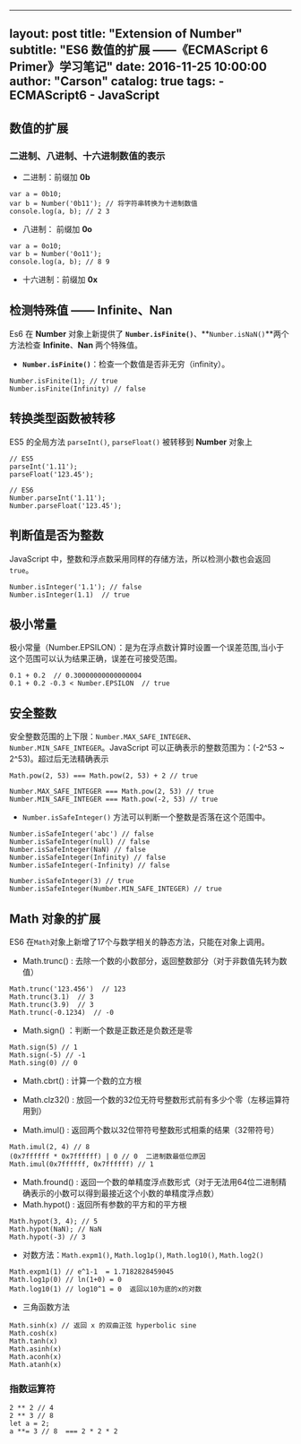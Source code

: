 
---
layout:     post
title:      "Extension of Number"
subtitle:   "ES6 数值的扩展 ——《ECMAScript 6 Primer》学习笔记"
date:       2016-11-25 10:00:00
author:     "Carson"
catalog:    true
tags:
    - ECMAScript6
    - JavaScript
---


## 数值的扩展

### 二进制、八进制、十六进制数值的表示

- 二进制：前缀加 **0b**

```
var a = 0b10;
var b = Number('0b11'); // 将字符串转换为十进制数值
console.log(a, b); // 2 3
```

- 八进制： 前缀加 **0o**

```
var a = 0o10;
var b = Number('0o11');
console.log(a, b); // 8 9
```

- 十六进制：前缀加 **0x**


## 检测特殊值 —— **Infinite**、**Nan**

Es6 在 **Number** 对象上新提供了 **`Number.isFinite()`**、**`Number.isNaN()`**两个方法检查  **Infinite**、**Nan** 两个特殊值。

- **`Number.isFinite()`**：检查一个数值是否非无穷（infinity）。

```
Number.isFinite(1); // true
Number.isFinite(Infinity) // false
```

## 转换类型函数被转移

ES5 的全局方法 `parseInt()`, `parseFloat()` 被转移到 **Number** 对象上

```
// ES5
parseInt('1.11');
parseFloat('123.45');

// ES6
Number.parseInt('1.11');
Number.parseFloat('123.45');
```

## 判断值是否为整数

JavaScript 中，整数和浮点数采用同样的存储方法，所以检测小数也会返回 `true`。

```
Number.isInteger('1.1'); // false
Number.isInteger(1.1)  // true
```


## 极小常量

极小常量（Number.EPSILON）：是为在浮点数计算时设置一个误差范围,当小于这个范围可以认为结果正确，误差在可接受范围。

```
0.1 + 0.2  // 0.30000000000000004
0.1 + 0.2 -0.3 < Number.EPSILON  // true
```

## 安全整数

安全整数范围的上下限：`Number.MAX_SAFE_INTEGER`、`Number.MIN_SAFE_INTEGER`。JavaScript 可以正确表示的整数范围为：(-2^53 ~ 2^53)。超过后无法精确表示

```
Math.pow(2, 53) === Math.pow(2, 53) + 2 // true

Number.MAX_SAFE_INTEGER === Math.pow(2, 53) // true
Number.MIN_SAFE_INTEGER === Math.pow(-2, 53) // true
```

- `Number.isSafeInteger()` 方法可以判断一个整数是否落在这个范围中。

```
Number.isSafeInteger('abc') // false
Number.isSafeInteger(null) // false
Number.isSafeInteger(NaN) // false
Number.isSafeInteger(Infinity) // false
Number.isSafeInteger(-Infinity) // false

Number.isSafeInteger(3) // true
Number.isSafeInteger(Number.MIN_SAFE_INTEGER) // true
```


## Math 对象的扩展

ES6 在`Math`对象上新增了17个与数学相关的静态方法，只能在对象上调用。

- Math.trunc() : 去除一个数的小数部分，返回整数部分（对于非数值先转为数值）

```
Math.trunc('123.456')  // 123
Math.trunc(3.1)  // 3
Math.trunc(3.9)  // 3
Math.trunc(-0.1234)  // -0
```

- Math.sign() ：判断一个数是正数还是负数还是零

```
Math.sign(5) // 1
Math.sign(-5) // -1
Math.sing(0) // 0
```

- Math.cbrt() : 计算一个数的立方根
- Math.clz32() : 放回一个数的32位无符号整数形式前有多少个零（左移运算符用到）

- Math.imul() : 返回两个数以32位带符号整数形式相乘的结果（32带符号）

```
Math.imul(2, 4) // 8
(0x7ffffff * 0x7ffffff) | 0 // 0  二进制数最低位原因
Math.imul(0x7ffffff, 0x7ffffff) // 1
```

- Math.fround() : 返回一个数的单精度浮点数形式（对于无法用64位二进制精确表示的小数可以得到最接近这个小数的单精度浮点数）
- Math.hypot() : 返回所有参数的平方和的平方根

```
Math.hypot(3, 4); // 5
Math.hypot(NaN); // NaN
Math.hypot(-3) // 3
```

- 对数方法：`Math.expm1()`, `Math.log1p()`, `Math.log10()`, `Math.log2()`

```
Math.expm1(1) // e^1-1  = 1.7182828459045
Math.log1p(0) // ln(1+0) = 0 
Math.log10(1) // log10^1 = 0  返回以10为底的x的对数
```

- 三角函数方法

```
Math.sinh(x) // 返回 x 的双曲正弦 hyperbolic sine
Math.cosh(x)
Math.tanh(x)
Math.asinh(x)
Math.aconh(x)
Math.atanh(x)
```


### 指数运算符

```
2 ** 2 // 4
2 ** 3 // 8
let a = 2;
a **= 3 // 8  === 2 * 2 * 2
```
